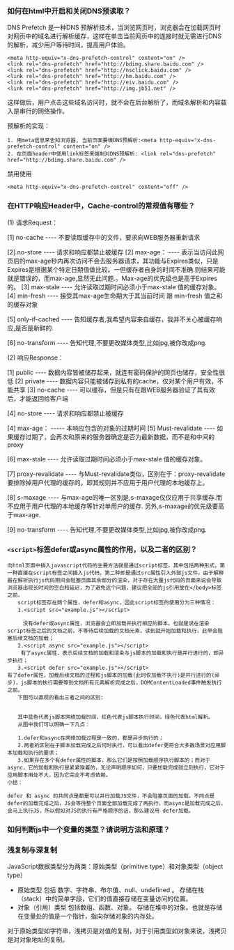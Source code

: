 ### 如何在html中开启和关闭DNS预读取？

DNS Prefetch 是一种DNS 预解析技术，当浏览网页时，浏览器会在加载网页时对网页中的域名进行解析缓存，这样在单击当前网页中的连接时就无需进行DNS的解析，减少用户等待时间，提高用户体验。

```
<meta http-equiv="x-dns-prefetch-control" content="on" />
<link rel="dns-prefetch" href="http://bdimg.share.baidu.com" />
<link rel="dns-prefetch" href="http://nsclick.baidu.com" />
<link rel="dns-prefetch" href="http://hm.baidu.com" />
<link rel="dns-prefetch" href="http://eiv.baidu.com" />
<link rel="dns-prefetch" href="http://img.jb51.net" />
```
这样做后，用户点击这些域名访问时，就不会在后台解析了，而域名解析和内容载入是串行的网络操作。

预解析的实现：

```
1. 用meta信息来告知浏览器, 当前页面要做DNS预解析:<meta http-equiv="x-dns-prefetch-control" content="on" />
2. 在页面header中使用link标签来强制对DNS预解析: <link rel="dns-prefetch" href="http://bdimg.share.baidu.com" />
```

禁用使用

```
<meta http-equiv="x-dns-prefetch-control" content="off" />
```


### 在HTTP响应Header中，Cache-control的常规值有哪些？
(1) 请求Request：

[1] no-cache  ---- 不要读取缓存中的文件，要求向WEB服务器重新请求

[2] no-store    ---- 请求和响应都禁止被缓存
[2] max-age： ---- 表示当访问此网页后的max-age秒内再次访问不会去服务器请求，其功能与Expires类似，只是Expires是根据某个特定日期值做比较。一但缓存者自身的时间不准确.则结果可能就是错误的，而max-age,显然无此问题.。Max-age的优先级也是高于Expires的。
[3] max-stale  ---- 允许读取过期时间必须小于max-stale 值的缓存对象。 
[4] min-fresh ---- 接受其max-age生命期大于其当前时间 跟 min-fresh 值之和的缓存对象

[5] only-if-cached ---- 告知缓存者,我希望内容来自缓存，我并不关心被缓存响应,是否是新鲜的.

[6] no-transform   ---- 告知代理,不要更改媒体类型,比如jpg,被你改成png.



(2) 响应Response：

[1] public    ---- 数据内容皆被储存起来，就连有密码保护的网页也储存，安全性很低
[2] private    ---- 数据内容只能被储存到私有的cache，仅对某个用户有效，不能共享
[3] no-cache    ---- 可以缓存，但是只有在跟WEB服务器验证了其有效后，才能返回给客户端

[4] no-store  ---- 请求和响应都禁止被缓存

[4] max-age：   ----- 本响应包含的对象的过期时间
[5] Must-revalidate    ---- 如果缓存过期了，会再次和原来的服务器确定是否为最新数据，而不是和中间的proxy

[6] max-stale  ----  允许读取过期时间必须小于max-stale 值的缓存对象。 

[7] proxy-revalidate  ---- 与Must-revalidate类似，区别在于：proxy-revalidate要排除掉用户代理的缓存的。即其规则并不应用于用户代理的本地缓存上。

[8] s-maxage  ---- 与max-age的唯一区别是,s-maxage仅仅应用于共享缓存.而不应用于用户代理的本地缓存等针对单用户的缓存. 另外,s-maxage的优先级要高于max-age.

[9] no-transform   ---- 告知代理,不要更改媒体类型,比如jpg,被你改成png.


### `<script>`标签defer或async属性的作用，以及二者的区别？

```
向html页面中插入javascript代码的主要方法就是通过script标签。其中包括两种形式，第一种直接在script标签之间插入js代码，第二种即是通过src属性引入外部js文件。由于解释器在解析执行js代码期间会阻塞页面其余部分的渲染，对于存在大量js代码的页面来说会导致浏览器出现长时间的空白和延迟，为了避免这个问题，建议把全部的js引用放在</body>标签之前。
　　script标签存在两个属性，defer和async，因此script标签的使用分为三种情况：
　　1.<script src="example.js"></script>

　　　没有defer或async属性，浏览器会立即加载并执行相应的脚本。也就是说在渲染script标签之后的文档之前，不等待后续加载的文档元素，读到就开始加载和执行，此举会阻塞后续文档的加载；
　　2.<script async src="example.js"></script>
　　 有了async属性，表示后续文档的加载和渲染与js脚本的加载和执行是并行进行的，即异步执行；
　　3.<script defer src="example.js"></script>
有了defer属性，加载后续文档的过程和js脚本的加载(此时仅加载不执行)是并行进行的(异步)，js脚本的执行需要等到文档所有元素解析完成之后，DOMContentLoaded事件触发执行之前。
　　下图可以直观的看出三者之间的区别:


　　其中蓝色代表js脚本网络加载时间，红色代表js脚本执行时间，绿色代表html解析。
　　从图中我们可以明确一下几点：

　　1.defer和async在网络加载过程是一致的，都是异步执行的；
　　2.两者的区别在于脚本加载完成之后何时执行，可以看出defer更符合大多数场景对应用脚本加载和执行的要求；
　　3.如果存在多个有defer属性的脚本，那么它们是按照加载顺序执行脚本的；而对于async，它的加载和执行是紧紧挨着的，无论声明顺序如何，只要加载完成就立刻执行，它对于应用脚本用处不大，因为它完全不考虑依赖。
小结：

defer 和 async 的共同点是都是可以并行加载JS文件，不会阻塞页面的加载，不同点是 defer的加载完成之后，JS会等待整个页面全部加载完成了再执行，而async是加载完成之后，会马上执行JS，所以假如对JS的执行有严格顺序的话，那么建议用 defer加载。
```

### 如何判断js中一个变量的类型？请说明方法和原理？



### 浅复制与深复制
JavaScript数据类型分为两类：原始类型（primitive type）和对象类型（object type）

* 原始类型
包括 数字、字符串、布尔值、null、undefined 。
存储在栈（stack）中的简单字段，它们的值直接存储在变量访问的位置。
* 对象（引用）类型
包括数组、函数、对象。
存储在堆中的对象。也就是存储在变量处的值是一个指针，指向存储对象的内存处。

对于原始类型如字符串，浅拷贝是对值的复制，对于引用类型如对象来说，浅拷贝是对对象地址的复制。
